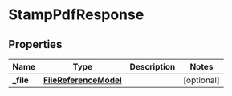 

# StampPdfResponse


## Properties

| Name | Type | Description | Notes |
|------------ | ------------- | ------------- | -------------|
|**_file** | [**FileReferenceModel**](FileReferenceModel.md) |  |  [optional] |



